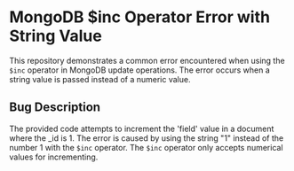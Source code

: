 # MongoDB $inc Operator Error with String Value
This repository demonstrates a common error encountered when using the `$inc` operator in MongoDB update operations.  The error occurs when a string value is passed instead of a numeric value.

## Bug Description
The provided code attempts to increment the 'field' value in a document where the _id is 1. The error is caused by using the string "1" instead of the number 1 with the `$inc` operator. The `$inc` operator only accepts numerical values for incrementing.
